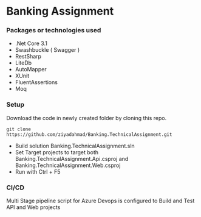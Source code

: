 # Banking Assignment

### Packages or technologies used

*  .Net Core 3.1
*  Swashbuckle ( Swagger )
*  RestSharp
*  LiteDb
*  AutoMapper
*  XUnit
*  FluentAssertions
*  Moq

### Setup
Download the code in newly created folder by cloning this repo.

```
git clone https://github.com/ziyadahmad/Banking.TechnicalAssignment.git
```

  - Build solution Banking.TechnicalAssignment.sln
  - Set Target projects to target both Banking.TechnicalAssignment.Api.csproj and Banking.TechnicalAssignment.Web.csproj
  - Run with Ctrl + F5
  
### CI/CD

Multi Stage pipeline script for Azure Devops is configured to Build and Test API and Web projects
  
